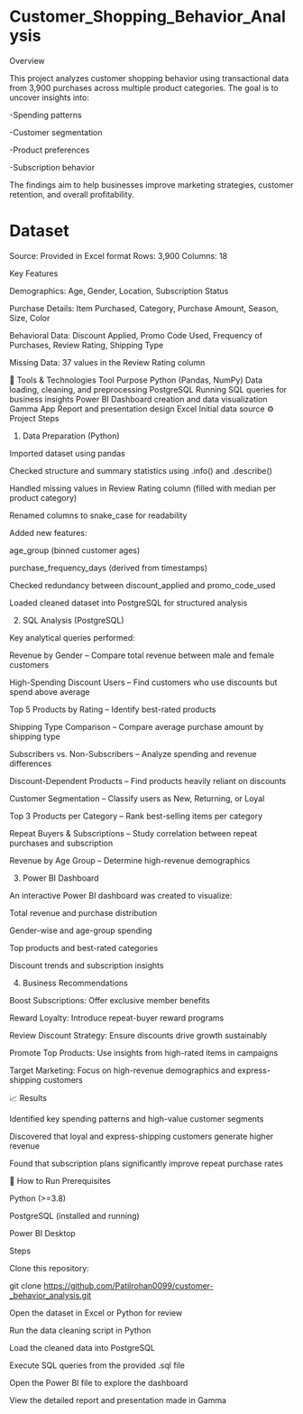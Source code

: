 # Customer_Shopping_Behavior_Analysis

 Overview

This project analyzes customer shopping behavior using transactional data from 3,900 purchases across multiple product categories.
The goal is to uncover insights into:

-Spending patterns

-Customer segmentation

-Product preferences

-Subscription behavior

The findings aim to help businesses improve marketing strategies, customer retention, and overall profitability.

# Dataset

Source: Provided in Excel format
Rows: 3,900
Columns: 18

Key Features

Demographics: Age, Gender, Location, Subscription Status

Purchase Details: Item Purchased, Category, Purchase Amount, Season, Size, Color

Behavioral Data: Discount Applied, Promo Code Used, Frequency of Purchases, Review Rating, Shipping Type

Missing Data: 37 values in the Review Rating column

🧰 Tools & Technologies
Tool	Purpose
Python (Pandas, NumPy)	Data loading, cleaning, and preprocessing
PostgreSQL	Running SQL queries for business insights
Power BI	Dashboard creation and data visualization
Gamma App	Report and presentation design
Excel	Initial data source
⚙️ Project Steps
1. Data Preparation (Python)

Imported dataset using pandas

Checked structure and summary statistics using .info() and .describe()

Handled missing values in Review Rating column (filled with median per product category)

Renamed columns to snake_case for readability

Added new features:

age_group (binned customer ages)

purchase_frequency_days (derived from timestamps)

Checked redundancy between discount_applied and promo_code_used

Loaded cleaned dataset into PostgreSQL for structured analysis

2. SQL Analysis (PostgreSQL)

Key analytical queries performed:

Revenue by Gender – Compare total revenue between male and female customers

High-Spending Discount Users – Find customers who use discounts but spend above average

Top 5 Products by Rating – Identify best-rated products

Shipping Type Comparison – Compare average purchase amount by shipping type

Subscribers vs. Non-Subscribers – Analyze spending and revenue differences

Discount-Dependent Products – Find products heavily reliant on discounts

Customer Segmentation – Classify users as New, Returning, or Loyal

Top 3 Products per Category – Rank best-selling items per category

Repeat Buyers & Subscriptions – Study correlation between repeat purchases and subscription

Revenue by Age Group – Determine high-revenue demographics

3. Power BI Dashboard

An interactive Power BI dashboard was created to visualize:

Total revenue and purchase distribution

Gender-wise and age-group spending

Top products and best-rated categories

Discount trends and subscription insights

4. Business Recommendations

Boost Subscriptions: Offer exclusive member benefits

Reward Loyalty: Introduce repeat-buyer reward programs

Review Discount Strategy: Ensure discounts drive growth sustainably

Promote Top Products: Use insights from high-rated items in campaigns

Target Marketing: Focus on high-revenue demographics and express-shipping customers

📈 Results

Identified key spending patterns and high-value customer segments

Discovered that loyal and express-shipping customers generate higher revenue

Found that subscription plans significantly improve repeat purchase rates

🧩 How to Run
Prerequisites

Python (>=3.8)

PostgreSQL (installed and running)

Power BI Desktop

Steps

Clone this repository:

git clone https://github.com/Patilrohan0099/customer-_behavior_analysis.git


Open the dataset in Excel or Python for review

Run the data cleaning script in Python

Load the cleaned data into PostgreSQL

Execute SQL queries from the provided .sql file

Open the Power BI file to explore the dashboard

View the detailed report and presentation made in Gamma
